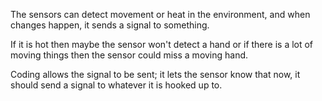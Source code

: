 <p> The sensors can detect movement or heat in the environment, and when changes happen, it sends a signal to something.</p>
<p> If it is hot then maybe the sensor won't detect a hand or if there is a lot of moving things then the sensor could miss a moving hand.</p>
<p> Coding allows the signal to be sent; it lets the sensor know that now, it should send a signal to whatever it is hooked up to.</p>
